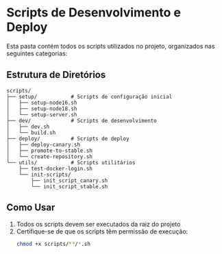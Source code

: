 # Scripts de Desenvolvimento e Deploy

Esta pasta contém todos os scripts utilizados no projeto, organizados nas seguintes categorias:

## Estrutura de Diretórios

```
scripts/
├── setup/           # Scripts de configuração inicial
│   ├── setup-node16.sh
│   ├── setup-node18.sh
│   └── setup-server.sh
├── dev/             # Scripts de desenvolvimento
│   ├── dev.sh
│   └── build.sh
├── deploy/          # Scripts de deploy
│   ├── deploy-canary.sh
│   ├── promote-to-stable.sh
│   └── create-repository.sh
└── utils/           # Scripts utilitários
    ├── test-docker-login.sh
    └── init-scripts/
        ├── init_script_canary.sh
        └── init_script_stable.sh
```

## Como Usar

1. Todos os scripts devem ser executados da raiz do projeto
2. Certifique-se de que os scripts têm permissão de execução:
   ```bash
   chmod +x scripts/**/*.sh
   ```
